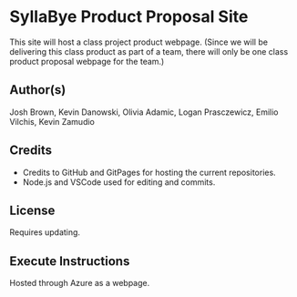 # SyllaBye Product Proposal Site
This site will host a class project product webpage. (Since we will be delivering this class product as part of a team, there will only be one class product proposal webpage for the team.)

## Author(s)
Josh Brown, Kevin Danowski, Olivia Adamic, Logan Prasczewicz, Emilio Vilchis, Kevin Zamudio

## Credits
- Credits to GitHub and GitPages for hosting the current repositories.
- Node.js and VSCode used for editing and commits.

## License
Requires updating.

## Execute Instructions
Hosted through Azure as a webpage.



